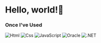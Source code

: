 <!DOCTYPE html>
<html lang="en">
<head>
    <meta charset="UTF-8">
    <meta http-equiv="X-UA-Compatible" content="IE=edge">
    <meta name="viewport" content="width=device-width, initial-scale=1.0">
</head>
<body>
    <h1>Hello, world!🥑</h1> 
        <h3>Once I've Used</h3>
        <img alt="Html" src ="https://img.shields.io/badge/HTML5-E34F26.svg?&style=for-the-badge&logo=HTML5&logoColor=white"/> 
        <img alt="Css" src ="https://img.shields.io/badge/CSS3-1572B6.svg?&style=for-the-badge&logo=CSS3&logoColor=white"/> 
        <img alt="JavaScript" src ="https://img.shields.io/badge/JavaScriipt-F7DF1E.svg?&style=for-the-badge&logo=JavaScript&logoColor=black"/> 
        <img alt="Oracle" src ="https://img.shields.io/badge/Oracle-F80000.svg?&style=for-the-badge&logo=Oracle&logoColor=white"/> 
        <img alt=".NET" src ="https://img.shields.io/badge/.NET-512BD4.svg?&style=for-the-badge&logo=.NET&logoColor=white"/>
</body>
</html>
